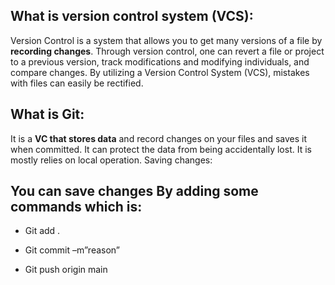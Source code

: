

## What is version control system (VCS):

Version Control is a system that allows you to get many versions of a file by **recording changes**. Through version control, one can revert a file or project to a previous version, track modifications and modifying individuals, and compare changes. By utilizing a Version Control System (VCS), mistakes with files can easily be rectified.

## What is Git:

It is a **VC that stores data** and record changes on your files and saves it when committed. It can protect the data from being accidentally lost. It is mostly relies on local operation.
Saving changes:

## You can save changes By adding some commands which is:

- Git add .

- Git commit –m”reason”

- Git push origin main
